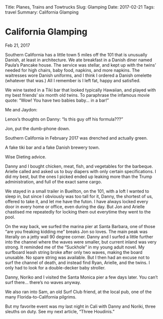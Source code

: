 Title: Planes, Trains and Towtrucks
Slug: Glamping
Date: 2017-02-21
Tags: travel
Summary: California Glamping

# California Glamping #

Feb 21, 2017

Southern California has a little town 5 miles off the 101 that is unusually Danish, at least in architecture. We ate breakfast in a Danish diner named Paula’s Pancake house. The service was stellar, and kept up with the twins’ needed for high chairs, baby food, napkins, and more napkins. The waitresses wore Danish uniforms, and I think I ordered a Danish omelette (whatever that was.) All I remember is I left fat, happy and satisfied.

We wine tasted in a Tiki bar that looked typically Hawaiian, and played with my best friends’ six month old twins. To paraphrase the infamous movie quote: “Wow! You have two babies baby… in a bar!”

Me and Jaydon:

Lenox’s thoughts on Danny: “Is this guy off his formula???”

Jon, put the dumb-phone down.

Southern California in February 2017 was drenched and actually green.

A fake tiki bar and a fake Danish brewery town.

Wise Dieting advice.

Danny and I bought chicken, meat, fish, and vegetables for the barbeque. Arielle called and asked us to buy diapers with only certain specifications. I did my best, but the ones I picked ended up leaking more than the Trump administration, and full of the exact same cargo.

We stayed in a small trailer in Buellton, on the 101, with a loft I wanted to sleep in, but since I obviously was too tall for it, Danny, the shortest of us, offered to take it, and let me have the futon. I have always locked every door in every home or office, even during the day. But Jon and Arielle chastised me repeatedly for locking them out everytime they went to the pool.

On the way back, we surfed the marina pier at Santa Barbara, one of those “are you freaking kidding me” breaks Jon so loves. The main peak was literally on a jetty wall 90 degree corner. Danny and I surfed a little further into the channel where the waves were smaller, but current inland was very strong. It reminded me of the “Suckhole” in my young adult novel. My surfboard leash string broke after only two waves, making the board unusable. No spare string was available. But I then had an excuse not to surf the channel of death, and instead find Ryan, Arielle, and the twins. I only had to look for a double-decker baby stroller.

Danny, Noriko and I visited the Santa Monica pier a few days later. You can’t surf there… there’s no waves anyway.

We also ran into Sam, an old Surf Club friend, at the local pub, one of the many Florida-to-California pilgrims.

But my favorite event was my last night in Cali with Danny and Noriki, three sleuths on duty. See my next article, “Three Houdinis.”





